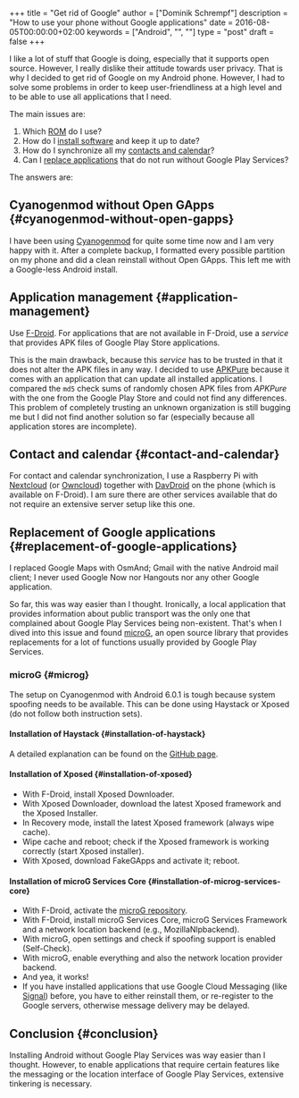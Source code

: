 +++
title = "Get rid of Google"
author = ["Dominik Schrempf"]
description = "How to use your phone without Google applications"
date = 2016-08-05T00:00:00+02:00
keywords = ["Android", "", ""]
type = "post"
draft = false
+++

I like a lot of stuff that Google is doing, especially that it
supports open source.  However, I really dislike their attitude
towards user privacy.  That is why I decided to get rid of Google on
my Android phone.  However, I had to solve some problems in order to
keep user-friendliness at a high level and to be able to use all
applications that I need.

The main issues are:

1.  Which [ROM](#cyanogenmod-without-open-gapps) do I use?
2.  How do I [install software](#application-management) and keep it up to date?
3.  How do I synchronize all my [contacts and calendar](#contact-and-calendar)?
4.  Can I [replace applications](#replacement-of-google-applications) that do not run without Google Play
    Services?

The answers are:


## Cyanogenmod without Open GApps {#cyanogenmod-without-open-gapps}

I have been using [Cyanogenmod](http://www.cyanogenmod.org/) for quite some time now and I am very
happy with it.  After a complete backup, I formatted every possible
partition on my phone and did a clean reinstall without Open GApps.
This left me with a Google-less Android install.


## Application management {#application-management}

Use [F-Droid](https://f-droid.org/).  For applications that are not available in F-Droid, use
a _service_ that provides APK files of Google Play Store applications.

This is the main drawback, because this _service_ has to be trusted in
that it does not alter the APK files in any way.  I decided to use
[APKPure](https://apkpure.com/) because it comes with an application that can update all
installed applications.  I compared the `md5` check sums of randomly
chosen APK files from _APKPure_ with the one from the Google Play
Store and could not find any differences.  This problem of completely
trusting an unknown organization is still bugging me but I did not
find another solution so far (especially because all application
stores are incomplete).


## Contact and calendar {#contact-and-calendar}

For contact and calendar synchronization, I use a Raspberry Pi with
[Nextcloud](https://nextcloud.com/) (or [Owncloud](https://owncloud.org/)) together with [DavDroid](https://davdroid.bitfire.at/) on the phone (which is
available on F-Droid).  I am sure there are other services available
that do not require an extensive server setup like this one.


## Replacement of Google applications {#replacement-of-google-applications}

I replaced Google Maps with OsmAnd; Gmail with the native Android mail
client; I never used Google Now nor Hangouts nor any other Google
application.

So far, this was way easier than I thought.  Ironically, a local
application that provides information about public transport was the
only one that complained about Google Play Services being
non-existent.  That's when I dived into this issue and found [microG](https://microg.org/),
an open source library that provides replacements for a lot of
functions usually provided by Google Play Services.


### microG {#microg}

The setup on Cyanogenmod with Android 6.0.1 is tough because system
spoofing needs to be available.  This can be done using Haystack or
Xposed (do not follow both instruction sets).


#### Installation of Haystack {#installation-of-haystack}

A detailed explanation can be found on the [GitHub page](https://github.com/Lanchon/haystack).


#### Installation of Xposed {#installation-of-xposed}

-   With F-Droid, install Xposed Downloader.
-   With Xposed Downloader, download the latest Xposed framework and the Xposed
    Installer.
-   In Recovery mode, install the latest Xposed framework (always wipe
    cache).
-   Wipe cache and reboot; check if the Xposed framework is working
    correctly (start Xposed installer).
-   With Xposed, download FakeGApps and activate it; reboot.


#### Installation of microG Services Core {#installation-of-microg-services-core}

-   With F-Droid, activate the [microG repository](https://microg.org/fdroid.html).
-   With F-Droid, install microG Services Core, microG Services
    Framework and a network location backend (e.g., MozillaNlpbackend).
-   With microG, open settings and check if spoofing support is enabled
    (Self-Check).
-   With microG, enable everything and also the network location
    provider backend.
-   And yea, it works!
-   If you have installed applications that use Google Cloud Messaging
    (like [Signal](https://whispersystems.org/)) before, you have to either reinstall them, or
    re-register to the Google servers, otherwise message delivery may be
    delayed.


## Conclusion {#conclusion}

Installing Android without Google Play Services was way easier than I
thought.  However, to enable applications that require certain
features like the messaging or the location interface of Google Play
Services, extensive tinkering is necessary.
